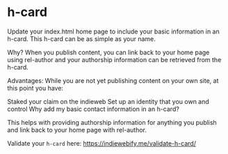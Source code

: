 # h-card

Update your index.html home page to include your basic information in an h-card. This h-card can be as simple as your name.

Why? When you publish content, you can link back to your home page using rel-author and your authorship information can be retrieved from the h-card.

Advantages: While you are not yet publishing content on your own site, at this point you have:

Staked your claim on the indieweb
Set up an identity that you own and control
Why add my basic contact information in an h-card?

This helps with providing authorship information for anything you publish and link back to your home page with rel-author.

Validate your `h-card` here: https://indiewebify.me/validate-h-card/

<!--
Check the u-url class used here.
https://gitlab.com/nolith/indieweb-template/-/blob/master/source/index.html?ref_type=heads
-->
